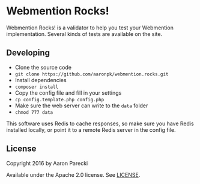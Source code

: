 Webmention Rocks!
=================

Webmention Rocks! is a validator to help you test your Webmention implementation. Several kinds of tests are available on the site.


## Developing

* Clone the source code 
 * `git clone https://github.com/aaronpk/webmention.rocks.git`
* Install dependencies
 * `composer install`
* Copy the config file and fill in your settings
 * `cp config.template.php config.php`
* Make sure the web server can write to the `data` folder
 * `chmod 777 data`

This software uses Redis to cache responses, so make sure you have Redis installed locally, or point it to a remote Redis server in the config file.


## License

Copyright 2016 by Aaron Parecki

Available under the Apache 2.0 license. See [LICENSE](LICENSE).
